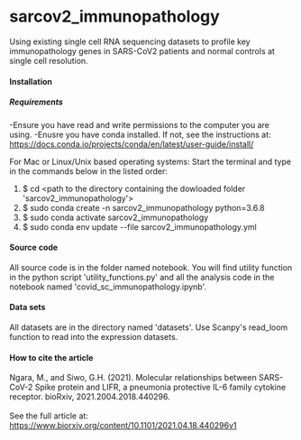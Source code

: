 # sarcov2_immunopathology
Using existing single cell RNA sequencing datasets to profile key immunopathology genes in SARS-CoV2 patients and normal controls at single cell resolution.

#### Installation
##### Requirements
-Ensure you have read and write permissions to the computer you are using.
-Enusre you have conda installed. If not, see the instructions at: https://docs.conda.io/projects/conda/en/latest/user-guide/install/

For Mac or Linux/Unix based operating systems:
Start the terminal and type in the commands below in the listed order:
1. $ cd <path to the directory containing the dowloaded folder 'sarcov2_immunopathology'>
2. $ sudo conda create -n sarcov2_immunopathology python=3.6.8
3. $ sudo conda activate sarcov2_immunopathology
4. $ sudo conda env update --file sarcov2_immunopathology.yml 

#### Source code
All source code is in the folder named notebook. You will find utility function in the python script 'utility_functions.py' and all the analysis code in the notebook named 'covid_sc_immunopathology.ipynb'.   

#### Data sets
All datasets are in the directory named 'datasets'. Use Scanpy's read_loom function to read into the expression datasets.
#### How to cite the article
Ngara, M., and Siwo, G.H. (2021). Molecular relationships between SARS-CoV-2 Spike protein and LIFR, a pneumonia protective IL-6 family cytokine receptor. bioRxiv, 2021.2004.2018.440296.<br/> <br/>
See the full article at: https://www.biorxiv.org/content/10.1101/2021.04.18.440296v1
